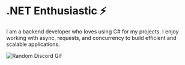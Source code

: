 # .NET Enthusiastic :zap:

I am a backend developer who loves using C# for my projects. I enjoy working with async, requests, and concurrency to build efficient and scalable applications.

![Random Discord Gif](https://c.tenor.com/F07srI9GKnoAAAAM/discord.gif)
